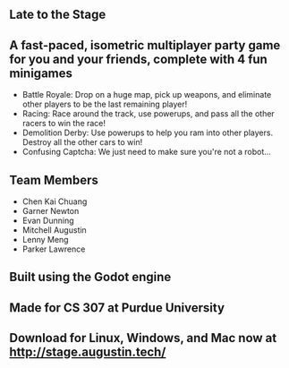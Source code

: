 ## Late to the Stage
## A fast-paced, isometric multiplayer party game for you and your friends, complete with 4 fun minigames
- Battle Royale: Drop on a huge map, pick up weapons, and eliminate other players to be the last remaining player!
- Racing: Race around the track, use powerups, and pass all the other racers to win the race!
- Demolition Derby: Use powerups to help you ram into other players. Destroy all the other cars to win!
- Confusing Captcha: We just need to make sure you're not a robot...

## Team Members
- Chen Kai Chuang 
- Garner Newton 
- Evan Dunning 
- Mitchell Augustin 
- Lenny Meng 
- Parker Lawrence

## Built using the Godot engine
## Made for CS 307 at Purdue University

## Download for Linux, Windows, and Mac now at http://stage.augustin.tech/
